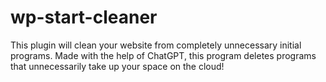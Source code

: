 # wp-start-cleaner
This plugin will clean your website from completely unnecessary initial programs. Made with the help of ChatGPT, this program deletes programs that unnecessarily take up your space on the cloud!
